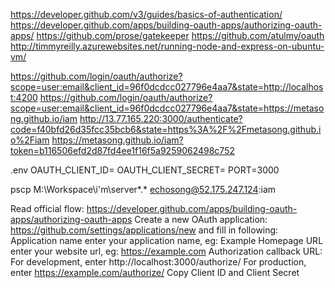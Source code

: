 https://developer.github.com/v3/guides/basics-of-authentication/
https://developer.github.com/apps/building-oauth-apps/authorizing-oauth-apps/
https://github.com/prose/gatekeeper
https://github.com/atulmy/oauth
http://timmyreilly.azurewebsites.net/running-node-and-express-on-ubuntu-vm/

https://github.com/login/oauth/authorize?scope=user:email&client_id=96f0dcdcc027796e4aa7&state=http://localhost:4200
https://github.com/login/oauth/authorize?scope=user:email&client_id=96f0dcdcc027796e4aa7&state=https://metasong.github.io/iam
http://13.77.165.220:3000/authenticate?code=f40bfd26d35fcc35bcb6&state=https%3A%2F%2Fmetasong.github.io%2Fiam
https://metasong.github.io/iam?token=b116506efd2d87fd4ee1f16f5a9259062498c752

.env
OAUTH_CLIENT_ID=
OAUTH_CLIENT_SECRET=
PORT=3000

 pscp M:\Workspace\i'm\server\*.* echosong@52.175.247.124:iam

Read official flow: https://developer.github.com/apps/building-oauth-apps/authorizing-oauth-apps
Create a new OAuth application: https://github.com/settings/applications/new and fill in following:
Application name enter your application name, eg: Example
Homepage URL enter your website url, eg: https://example.com
Authorization callback URL:
For development, enter http://localhost:3000/authorize/
For production, enter https://example.com/authorize/
Copy Client ID and Client Secret